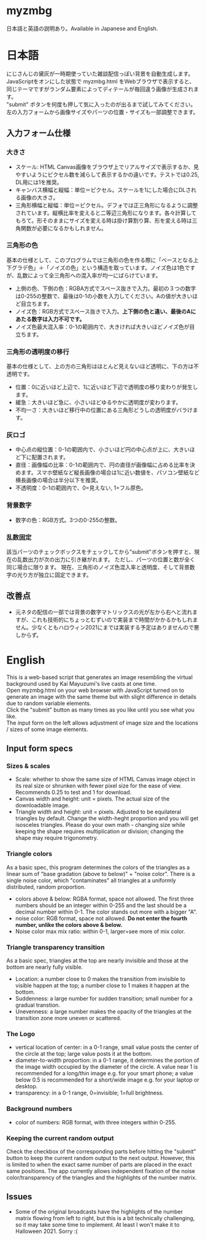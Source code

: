 # myzmbg
日本語と英語の説明あり。Available in Japanese and English.

<h1>日本語</h1>
にじさんじの黛灰が一時期使っていた雑談配信っぽい背景を自動生成します。<br>
JavaScriptをオンにした状態で myzmbg.html をWebブラウザで表示すると、同じテーマですがランダム要素によってディテールが毎回違う画像が生成されます。<br>
"submit" ボタンを何度も押して気に入ったのが出るまで試してみてください。<br>
左の入力フォームから画像サイズやパーツの位置・サイズも一部調整できます。<br>
<h2>入力フォーム仕様</h2>
<h3>大きさ</h3>
<ul>
  <li>スケール: HTML Canvas画像をブラウザ上でリアルサイズで表示するか、見やすいようにピクセル数を減らして表示するかの違いです。テストでは0.25, DL用には1を推奨。</li>
  <li>キャンバス横幅と縦幅：単位＝ピクセル。スケールを1にした場合にDLされる画像の大きさ。</li>
  <li>三角形横幅と縦幅：単位＝ピクセル。デフォでは正三角形になるように調整されています。縦横比率を変えると二等辺三角形になります。各々計算してもろて。形そのままにサイズを変える時は掛け算割り算、形を変える時は三角関数が必要になるかもしれません。</li>
</ul>
<h3>三角形の色</h3>
<p>基本の仕様として、このプログラムでは三角形の色を作る際に「ベースとなる上下グラデ色」＋「ノイズの色」という構造を取っています。ノイズ色は1色ですが、乱数によって全三角形への混入率が均一にばらけています。</p>
<ul>
<li>上側の色、下側の色：RGBA方式でスペース抜きで入力。最初の３つの数字は0-255の整数で、最後は0-1の小数を入力してください。Aの値が大きいほど目立ちます。</li>
<li>ノイズ色：RGB方式でスペース抜きで入力。<b>上下側の色と違い、最後のAにあたる数字は入力不可です。</b></li>
<li>ノイズ色最大混入率：0-1の範囲内で、大きければ大きいほどノイズ色が目立ちます。</li>
</ul>
<h3>三角形の透明度の移行</h3>
<p>基本の仕様として、上の方の三角形はほとんど見えないほど透明に、下の方は不透明です。</p>
<ul>
  <li>位置：0に近いほど上辺で、1に近いほど下辺で透明度の移り変わりが発生します。</li>
  <li>緩急：大きいほど急に、小さいほどゆるやかに透明度が変わります。</li>
  <li>不均一さ：大きいほど移行中の位置にある三角形どうしの透明度がバラけます。</li>
</ul>
<h3>灰ロゴ</h3>
<ul>
  <li>中心点の縦位置：0-1の範囲内で、小さいほど円の中心点が上に、大きいほど下に配置されます。</li>
  <li>直径：画像幅の比率：0-1の範囲内で、円の直径が画像幅に占める比率を決めます。スマホ壁紙など縦長画像の場合は1に近い数値を、パソコン壁紙など横長画像の場合は半分以下を推奨。</li>
  <li>不透明度：0-1の範囲内で、0=見えない, 1=フル原色。</li>
</ul>
<h3>背景数字</h3>
<ul>
	<li>数字の色：RGB方式。3つの0-255の整数。</li>
</ul>
<h3>乱数固定</h3>
該当パーツのチェックボックスをチェックしてから"submit"ボタンを押すと、現在の乱数出力が次の出力に引き継がれます。
ただし、パーツの位置と数が全く同じ場合に限ります。
現在、三角形のノイズ色混入率と透明度、そして背景数字の光り方が独立に固定できます。
<h2>改善点</h2>
<ul>
<li>元ネタの配信の一部では背景の数字マトリックスの光が左から右へと流れますが、これも技術的にちょっとむずいので実装まで時間がかかるかもしれません。少なくともハロウィン2021にまでは実装する予定はありませんので悪しからず。</li>
</ul>

<h1>English</h1>
This is a web-based script that generates an image resembling the virtual background used by Kai Mayuzumi's live casts at one time.<br>
Open myzmbg.html on your web browser with JavaScript turned on to generate an image with the same theme but with slight difference in details due to random variable elements.<br>
Click the "submit" button as many times as you like until you see what you like.<br>
The input form on the left allows adjustment of image size and the locations / sizes of some image elements.<br>
<h2>Input form specs</h2>
<h3>Sizes & scales</h3>
<ul>
  <li>Scale: whether to show the same size of HTML Canvas image object in its real size or shrunken with fewer pixel size for the ease of view. Recommends 0.25 to test and 1 for download.</li>
  <li>Canvas width and height: unit = pixels. The actual size of the downloadable image.</li>
  <li>Triangle width and height: unit = pixels. Adjusted to be equilateral triangles by default. Change the width-heght proportion and you will get isosceles triangles. Please do your own math - changing size while keeping the shape requires multiplication or division; changing the shape may require trigonometry.</li>
</ul>
<h3>Triangle colors</h3>
<p>As a basic spec, this program determines the colors of the triangles as a linear sum of "base gradation (above to below)" + "noise color". There is a single noise color, which "contaminates" all triangles at a uniformly distributed, random proportion.</p>
<ul>
<li>colors above & below: RGBA format, space not allowed. The first three numbers should be an integer within 0-255 and the last should be a decimal number within 0-1. The color stands out more with a bigger "A".</li>
<li>noise color: RGB format, space not allowed. <b>Do not enter the fourth number, unlike the colors above & below.</b></li>
<li>Noise color max mix ratio: within 0-1, larger=see more of mix color.</li>
</ul>
<h3>Triangle transparency transition</h3>
<p>As a basic spec, triangles at the top are nearly invisible and those at the bottom are nearly fully visible.</p>
<ul>
  <li>Location: a number close to 0 makes the transition from invisible to visible happen at the top; a number close to 1 makes it happen at the bottom.</li>
  <li>Suddenness: a large number for sudden transition; small number for a gradual transtion.</li>
  <li>Unevenness: a large number makes the opacity of the triangles at the transition zone more uneven or scattered.</li>
</ul>
<h3>The Logo</h3>
<ul>
  <li>vertical location of center: in a 0-1 range, small value posts the center of the circle at the top; large value posts it at the bottom.</li>
  <li>diameter-to-width proportion: in a 0-1 range, it determines the portion of the image width occupied by the diameter of the circle. A value near 1 is recommended for a long/thin image e.g. for your smart phone; a value below 0.5 is recommended for a short/wide image e.g. for your laptop or desktop.</li>
  <li>transparency: in a 0-1 range, 0=invisible; 1=full brightness.</li>
</ul>
<h3>Background numbers</h3>
<ul>
<li>color of numbers: RGB format, with three integers within 0-255.</li>
</ul>
<h3>Keeping the current random output</h3>
Check the checkbox of the corresponding parts before hitting the "submit" button to keep the current random output to the next output.
However, this is limited to when the exact same number of parts are placed in the exact same positions.
The app currently allows independent fixation of the noise color/transparency of the triangles and the  highlights of the number matrix.
<h2>Issues</h2>
<ul>
<li>Some of the original broadcasts have the highlights of the number matrix flowing from left to right, but this is a bit technically challenging, so it may take some time to implement. At least I won't make it to Halloween 2021. Sorry :(</li>
</ul>
